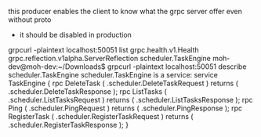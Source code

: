 this producer enables the client to know what the grpc server offer even without proto


- it should be disabled in production

grpcurl -plaintext localhost:50051 list
grpc.health.v1.Health
grpc.reflection.v1alpha.ServerReflection
scheduler.TaskEngine
moh-dev@moh-dev:~/Downloads$ grpcurl -plaintext localhost:50051 describe scheduler.TaskEngine
scheduler.TaskEngine is a service:
service TaskEngine {
  rpc DeleteTask ( .scheduler.DeleteTaskRequest ) returns ( .scheduler.DeleteTaskResponse );
  rpc ListTasks ( .scheduler.ListTasksRequest ) returns ( .scheduler.ListTasksResponse );
  rpc Ping ( .scheduler.PingRequest ) returns ( .scheduler.PingResponse );
  rpc RegisterTask ( .scheduler.RegisterTaskRequest ) returns ( .scheduler.RegisterTaskResponse );
}
